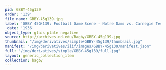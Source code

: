 ```yaml
---
pid: GBBY-45g139
order: '139'
file_name: GBBY-45g139.jpg
label: 'GBBY 45G/139: Football Game Scene - Notre Dame vs. Carnegie Tech - 1936'
_date: '1936'
object_type: glass plate negative
source: http://archives.nd.edu/Bagby/GBBY-45g139.jpg
thumbnail: "/img/derivatives/simple/GBBY-45g139/thumbnail.jpg"
manifest: "/img/derivatives/iiif/images/GBBY-45g139/manifest.json"
full: "/img/derivatives/simple/GBBY-45g139/full.jpg"
layout: generic_collection_item
collection: bagby
---
```

